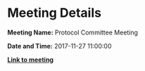# Meeting Details

**Meeting Name:** Protocol Committee Meeting

**Date and Time:** 2017-11-27 11:00:00

**<a href="https://www.limerick.ie/council/whats-on/protocol-committee-meeting-0" target="_blank">Link to meeting</a>**
